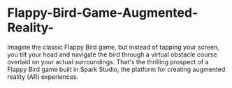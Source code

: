 # Flappy-Bird-Game-Augmented-Reality-
Imagine the classic Flappy Bird game, but instead of tapping your screen, you tilt your head and navigate the bird through a virtual obstacle course overlaid on your actual surroundings. That's the thrilling prospect of a Flappy Bird game built in Spark Studio, the platform for creating augmented reality (AR) experiences.

